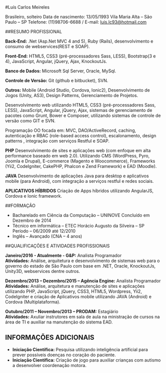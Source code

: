 #Luís Carlos Meireles

Brasileiro, solteiro 
Data de nascimento: 13/05/1993
Vila Maria Alta – São Paulo – SP
Telefone: (11)98706-6688 / E-mail: luis.lc93@hotmail.com

##RESUMO PROFISSIONAL

**Back-End:** .Net (Asp.Net MVC 4 and 5), Ruby (Rails), desenvolvimento e consumo de webservices(REST e SOAP).

**Front-End:** HTML5, CSS3 (pré-processadores Sass, LESS), Bootstrap(3 e 4), JavaScript, Angular, jQuery, Ajax, KnockoutJs.

**Banco de Dados:** Microsoft Sql Server, Oracle, MySql.

**Controle de Versão:** Git (github e bitbucket), SVN.

**Outros:** Mobile (Android Studio, Cordova, Ionic2), Desenvolvimento de Jogos (Unity, AS3), Design Patterns, Gerenciamento de Projetos.


Desenvolvimento web utilizando HTML5, CSS3 (pré-processadores Sass, LESS), JavaScript, Angular, jQuery, Ajax, sistemas de gerenciamento de pacotes como Grunt, Bower e Composer, utilizando sistemas de controle de versão como GIT e SVN. <br/>

Programação OO focada em: MVC, DAO/ActiveRecord, caching, autenticação e RBAC (role-based access control), escalonamento, design patterns , integração com serviços Restful e SOAP. <br/>



**PHP** 
Desenvolvimento de sites e aplicações web (com enfoque em alta performance baseado em web 2.0). Utilizando CMS (WordPress, Pyro, Joomla e Drupal), E-commerce (Magento e Woocommerce), Frameworks (Yii2, CodeIgniter, CakePHP, Phalcon e Zend Framework) e EAD (Moodle). 

**JAVA** 
Desenvolvimento de aplicações Java para desktop e aplicativos mobile (para Android), com integração a serviços restful e redes sociais. 

**APLICATIVOS HÍBRIDOS** 
Criação de Apps híbridos utilizando AngularJS, Cordova e Ionic framework.  

##FORMAÇÃO

 - Bacharelado em Ciência da Computação – UNINOVE Concluído em Dezembro de 2014 
 - Técnico em informática – ETEC Horácio Augusto da Silveira – SP Período – 06/2009 até 12/2010 
 - Inglês – Avançado (CNA – 4 anos)  

##QUALIFICAÇÕES E ATIVIDADES PROFISSIONAIS 

 **Janeiro/2016 - Atualmente - G&P:** Analista Programador</br>
 **Atividades:** Análise, arquitetura e desenvolvimento de sistemas web para o governo do estado de São Paulo com base em .NET, Oracle, KnockoutJs, Unity3D, webservices dentre outros.

 **Dezembro/2013 – Dezembro/2015 – Agência Engine:** Analista Programador</br>
 **Atividades:** Análise, arquitetura e manutenção de sites e aplicações utilizando PHP, JavaScript, jQuery, CSS3, HTML5, Wordpress, Yii2, CodeIgniter e criação de Aplicativos mobile utilizando JAVA (Android) e Cordova (Multiplataforma).
  
 **Outubro/2011 – Novembro/2013 – PRODAM:** Estagiário</br>
 **Atividades:** Axuliar instrutores em sala de aula na ministração de cursos na área de TI e auxiliar na manutenção do sistema EAD.  

## INFORMAÇÕES ADICIONAIS

 - **Iniciação Científica:** Pesquisa utilizando inteligência artificial para prever possíveis doenças no coração do paciente.
 - **Iniciação Científica:** Criação de jogo para auxiliar crianças com autismo a desenvolver coordenação motora.

